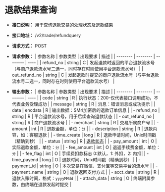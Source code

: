 # 退款结果查询

- **接口说明：** 用于查询退款交易的处理状态及退款结果
- **接口地址：** /v2/trade/refundquery
- **请求方式：** POST
- **请求参数：**
    | 参数名称 | 参数类型 | 出现要求 | 描述 |
    | -------- | -------- | -------- | ---- |
    | refund_no | string | C | 发起退款时返回的平台退款流水号（与商户退款流水号二选一，同时存在时则使用平台退款流水号） |
    | out_refund_no | string | C | 发起退款时提交的商户退款流水号（与平台退款流水号二选一，同时存在时则使用平台退款流水号） |

- **输出参数：**
    | 参数名称 | 参数类型 | 出现要求 | 描述 |
    | -------- | -------- | -------- | ---- |
    | code | string | R | 执行状态：200-仅代表接口调用成功，不代表业务受理成功 |
    | message | string | R | 消息：错误消息或成功提示 |
    | data | encdata | R | 输出数据：SM4加密后的退款订单信息 |
    | - refund_no | string | R | 平台退款流水号，用于后续查询退款状态 |
    | - out_refund_no | string | R | 商户退款流水号 |
    | - merchant | string | R | 交易所属商户号 |
    | - amount | int | R | 退款金额，单位：`分` |
    | - description | string | R | 退款内容，如：客服退款 |
    | - time_create | long | R | 退款申请时间，Unix时间戳（精确到秒） |
    | - status | string | R | [退款状态](enums?id=paystate) |
    | - pay_amount | int | O | 实际退款金额，单位：`分` |
    | - fee_amount | int | O | 退返手续费金额，单位：`分` |
    | - fee_flag | int | O | 手续费扣款标志 0:默认，1: 外扣，2: 内扣|
    | - time_payend | long | O | 退款时间，Unix时间戳（精确到秒） |
    | - payment_id | string | O | 本次交易在微信、支付宝等交易平台的流水号 |
    | - payment_name | string | O | 退款返回支付方式 |
    | - acct_date | string | R | 退款入账时间，格式：`yyyyMMdd` |
    | - attach_data | string | O | 终端附属参数，由终端在退款发起时提交 |